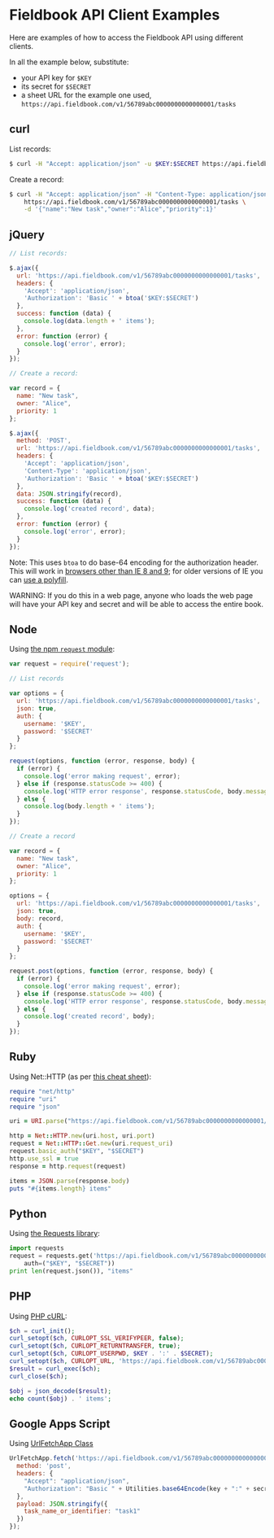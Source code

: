 Fieldbook API Client Examples
=============================

Here are examples of how to access the Fieldbook API using different clients.

In all the example below, substitute:

* your API key for `$KEY`
* its secret for `$SECRET`
* a sheet URL for the example one used, `https://api.fieldbook.com/v1/56789abc0000000000000001/tasks`

curl
----

List records:

```bash
$ curl -H "Accept: application/json" -u $KEY:$SECRET https://api.fieldbook.com/v1/56789abc0000000000000001/tasks
```

Create a record:

```bash
$ curl -H "Accept: application/json" -H "Content-Type: application/json" -u $KEY:$SECRET \
    https://api.fieldbook.com/v1/56789abc0000000000000001/tasks \
    -d '{"name":"New task","owner":"Alice","priority":1}'
```

jQuery
------

```js
// List records:

$.ajax({
  url: 'https://api.fieldbook.com/v1/56789abc0000000000000001/tasks',
  headers: {
    'Accept': 'application/json',
    'Authorization': 'Basic ' + btoa('$KEY:$SECRET')
  },
  success: function (data) {
    console.log(data.length + ' items');
  },
  error: function (error) {
    console.log('error', error);
  }
});

// Create a record:

var record = {
  name: "New task",
  owner: "Alice",
  priority: 1
};

$.ajax({
  method: 'POST',
  url: 'https://api.fieldbook.com/v1/56789abc0000000000000001/tasks',
  headers: {
    'Accept': 'application/json',
    'Content-Type': 'application/json',
    'Authorization': 'Basic ' + btoa('$KEY:$SECRET')
  },
  data: JSON.stringify(record),
  success: function (data) {
    console.log('created record', data);
  },
  error: function (error) {
    console.log('error', error);
  }
});
```

Note: This uses `btoa` to do base-64 encoding for the authorization header. This will work in [browsers other than IE 8 and 9](http://caniuse.com/#search=btoa); for older versions of IE you can [use a polyfill](https://github.com/davidchambers/Base64.js).

WARNING: If you do this in a web page, anyone who loads the web page will have your API key and secret and will be able to access the entire book.

Node
----

Using [the npm `request` module](https://github.com/request/request):

```js
var request = require('request');

// List records

var options = {
  url: 'https://api.fieldbook.com/v1/56789abc0000000000000001/tasks',
  json: true,
  auth: {
    username: '$KEY',
    password: '$SECRET'
  }
};

request(options, function (error, response, body) {
  if (error) {
    console.log('error making request', error);
  } else if (response.statusCode >= 400) {
    console.log('HTTP error response', response.statusCode, body.message);
  } else {
    console.log(body.length + ' items');
  }
});

// Create a record

var record = {
  name: "New task",
  owner: "Alice",
  priority: 1
};

options = {
  url: 'https://api.fieldbook.com/v1/56789abc0000000000000001/tasks',
  json: true,
  body: record,
  auth: {
    username: '$KEY',
    password: '$SECRET'
  }
};

request.post(options, function (error, response, body) {
  if (error) {
    console.log('error making request', error);
  } else if (response.statusCode >= 400) {
    console.log('HTTP error response', response.statusCode, body.message);
  } else {
    console.log('created record', body);
  }
});
```

Ruby
----

Using Net::HTTP (as per [this cheat sheet](http://www.rubyinside.com/nethttp-cheat-sheet-2940.html)):

```rb
require "net/http"
require "uri"
require "json"

uri = URI.parse("https://api.fieldbook.com/v1/56789abc0000000000000001/tasks")

http = Net::HTTP.new(uri.host, uri.port)
request = Net::HTTP::Get.new(uri.request_uri)
request.basic_auth("$KEY", "$SECRET")
http.use_ssl = true
response = http.request(request)

items = JSON.parse(response.body)
puts "#{items.length} items"
```

Python
------

Using [the Requests library](http://docs.python-requests.org/en/latest/):

```python
import requests
request = requests.get('https://api.fieldbook.com/v1/56789abc0000000000000001/tasks',
    auth=("$KEY", "$SECRET"))
print len(request.json()), "items"
```

PHP
---

Using [PHP cURL](http://php.net/manual/en/ref.curl.php):

```php
$ch = curl_init();
curl_setopt($ch, CURLOPT_SSL_VERIFYPEER, false);
curl_setopt($ch, CURLOPT_RETURNTRANSFER, true);
curl_setopt($ch, CURLOPT_USERPWD, $KEY . ':' . $SECRET);
curl_setopt($ch, CURLOPT_URL, 'https://api.fieldbook.com/v1/56789abc0000000000000001/tasks');
$result = curl_exec($ch);
curl_close($ch);

$obj = json_decode($result);
echo count($obj) . ' items';
```

Google Apps Script
------------------

Using [UrlFetchApp Class](https://developers.google.com/apps-script/reference/url-fetch/url-fetch-app)

```js
UrlFetchApp.fetch('https://api.fieldbook.com/v1/56789abc0000000000000001/tasks', {
  method: 'post',
  headers: {
    "Accept": "application/json",
    "Authorization": "Basic " + Utilities.base64Encode(key + ":" + secret)
  },
  payload: JSON.stringify({
    task_name_or_identifier: "task1"
  })
});
```
